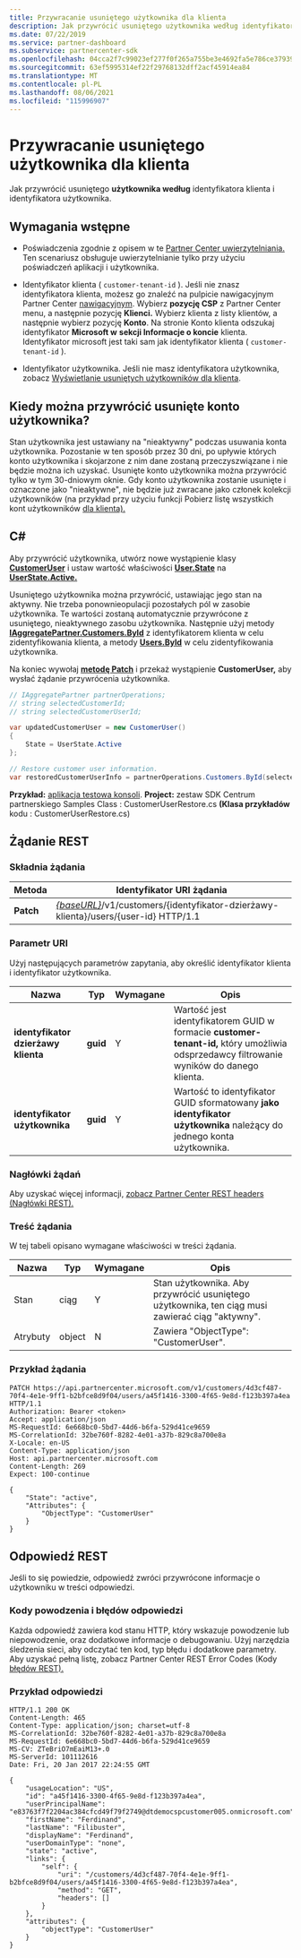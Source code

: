 ```yaml
---
title: Przywracanie usuniętego użytkownika dla klienta
description: Jak przywrócić usuniętego użytkownika według identyfikatora klienta i identyfikatora użytkownika.
ms.date: 07/22/2019
ms.service: partner-dashboard
ms.subservice: partnercenter-sdk
ms.openlocfilehash: 04cca2f7c99023ef277f0f265a755be3e4692fa5e786ce37939b6aebd32a3ba3
ms.sourcegitcommit: 63ef5995314ef22f29768132dff2acf45914ea84
ms.translationtype: MT
ms.contentlocale: pl-PL
ms.lasthandoff: 08/06/2021
ms.locfileid: "115996907"
---
```

# <a name="restore-a-deleted-user-for-a-customer"></a>Przywracanie usuniętego użytkownika dla klienta

Jak przywrócić usuniętego **użytkownika według** identyfikatora klienta i identyfikatora użytkownika.

## <a name="prerequisites"></a>Wymagania wstępne

- Poświadczenia zgodnie z opisem w te [Partner Center uwierzytelniania.](partner-center-authentication.md) Ten scenariusz obsługuje uwierzytelnianie tylko przy użyciu poświadczeń aplikacji i użytkownika.

- Identyfikator klienta ( `customer-tenant-id` ). Jeśli nie znasz identyfikatora klienta, możesz go znaleźć na pulpicie nawigacyjnym Partner Center [nawigacyjnym](https://partner.microsoft.com/dashboard). Wybierz **pozycję CSP** z Partner Center menu, a następnie pozycję **Klienci.** Wybierz klienta z listy klientów, a następnie wybierz pozycję **Konto**. Na stronie Konto klienta odszukaj identyfikator **Microsoft w** **sekcji Informacje o koncie** klienta. Identyfikator microsoft jest taki sam jak identyfikator klienta ( `customer-tenant-id` ).

- Identyfikator użytkownika. Jeśli nie masz identyfikatora użytkownika, zobacz [Wyświetlanie usuniętych użytkowników dla klienta](view-a-deleted-user.md).

## <a name="when-can-you-restore-a-deleted-user-account"></a>Kiedy można przywrócić usunięte konto użytkownika?

Stan użytkownika jest ustawiany na "nieaktywny" podczas usuwania konta użytkownika. Pozostanie w ten sposób przez 30 dni, po upływie których konto użytkownika i skojarzone z nim dane zostaną przeczyszwiązane i nie będzie można ich uzyskać. Usunięte konto użytkownika można przywrócić tylko w tym 30-dniowym oknie. Gdy konto użytkownika zostanie usunięte i oznaczone jako "nieaktywne", nie będzie już zwracane jako członek kolekcji użytkowników (na przykład przy użyciu funkcji Pobierz listę wszystkich kont użytkowników [dla klienta).](get-a-list-of-all-user-accounts-for-a-customer.md)

## <a name="c"></a>C\#

Aby przywrócić użytkownika, utwórz nowe wystąpienie klasy [**CustomerUser**](/dotnet/api/microsoft.store.partnercenter.models.users.customeruser) i ustaw wartość właściwości [**User.State**](/dotnet/api/microsoft.store.partnercenter.models.users.user.state) na [**UserState.Active.**](/dotnet/api/microsoft.store.partnercenter.models.users.userstate)

Usuniętego użytkownika można przywrócić, ustawiając jego stan na aktywny. Nie trzeba ponownieopulacji pozostałych pól w zasobie użytkownika. Te wartości zostaną automatycznie przywrócone z usuniętego, nieaktywnego zasobu użytkownika. Następnie użyj metody [**IAggregatePartner.Customers.ById**](/dotnet/api/microsoft.store.partnercenter.customers.icustomercollection.byid) z identyfikatorem klienta w celu zidentyfikowania klienta, a metody [**Users.ById**](/dotnet/api/microsoft.store.partnercenter.customerusers.icustomerusercollection.byid) w celu zidentyfikowania użytkownika.

Na koniec wywołaj [**metodę Patch**](/dotnet/api/microsoft.store.partnercenter.customerusers.icustomeruser.patch) i przekaż wystąpienie **CustomerUser,** aby wysłać żądanie przywrócenia użytkownika.

``` csharp
// IAggregatePartner partnerOperations;
// string selectedCustomerId;
// string selectedCustomerUserId;

var updatedCustomerUser = new CustomerUser()
{
    State = UserState.Active
};

// Restore customer user information.
var restoredCustomerUserInfo = partnerOperations.Customers.ById(selectedCustomerId).Users.ById(selectedCustomerUserId).Patch(updatedCustomerUser);
```

**Przykład:** [aplikacja testowa konsoli](console-test-app.md). **Project:** zestaw SDK Centrum partnerskiego Samples Class : CustomerUserRestore.cs **(Klasa przykładów** kodu : CustomerUserRestore.cs)

## <a name="rest-request"></a>Żądanie REST

### <a name="request-syntax"></a>Składnia żądania

| Metoda    | Identyfikator URI żądania                                                                                            |
|-----------|--------------------------------------------------------------------------------------------------------|
| **Patch** | [*{baseURL}*](partner-center-rest-urls.md)/v1/customers/{identyfikator-dzierżawy-klienta}/users/{user-id} HTTP/1.1 |

### <a name="uri-parameter"></a>Parametr URI

Użyj następujących parametrów zapytania, aby określić identyfikator klienta i identyfikator użytkownika.

| Nazwa                   | Typ     | Wymagane | Opis                                                                                                              |
|------------------------|----------|----------|--------------------------------------------------------------------------------------------------------------------------|
| **identyfikator dzierżawy klienta** | **guid** | Y        | Wartość jest identyfikatorem GUID w formacie **customer-tenant-id,** który umożliwia odsprzedawcy filtrowanie wyników do danego klienta. |
| **identyfikator użytkownika**            | **guid** | Y        | Wartość to identyfikator GUID sformatowany **jako identyfikator użytkownika** należący do jednego konta użytkownika.                                         |

### <a name="request-headers"></a>Nagłówki żądań

Aby uzyskać więcej informacji, [zobacz Partner Center REST headers (Nagłówki REST).](headers.md)

### <a name="request-body"></a>Treść żądania

W tej tabeli opisano wymagane właściwości w treści żądania.

| Nazwa       | Typ   | Wymagane | Opis                                                            |
|------------|--------|----------|------------------------------------------------------------------------|
| Stan      | ciąg | Y        | Stan użytkownika. Aby przywrócić usuniętego użytkownika, ten ciąg musi zawierać ciąg "aktywny". |
| Atrybuty | object | N        | Zawiera "ObjectType": "CustomerUser".                                 |

### <a name="request-example"></a>Przykład żądania

```http
PATCH https://api.partnercenter.microsoft.com/v1/customers/4d3cf487-70f4-4e1e-9ff1-b2bfce8d9f04/users/a45f1416-3300-4f65-9e8d-f123b397a4ea HTTP/1.1
Authorization: Bearer <token>
Accept: application/json
MS-RequestId: 6e668bc0-5bd7-44d6-b6fa-529d41ce9659
MS-CorrelationId: 32be760f-8282-4e01-a37b-829c8a700e8a
X-Locale: en-US
Content-Type: application/json
Host: api.partnercenter.microsoft.com
Content-Length: 269
Expect: 100-continue

{
    "State": "active",
    "Attributes": {
        "ObjectType": "CustomerUser"
    }
}
```

## <a name="rest-response"></a>Odpowiedź REST

Jeśli to się powiedzie, odpowiedź zwróci przywrócone informacje o użytkowniku w treści odpowiedzi.

### <a name="response-success-and-error-codes"></a>Kody powodzenia i błędów odpowiedzi

Każda odpowiedź zawiera kod stanu HTTP, który wskazuje powodzenie lub niepowodzenie, oraz dodatkowe informacje o debugowaniu. Użyj narzędzia śledzenia sieci, aby odczytać ten kod, typ błędu i dodatkowe parametry. Aby uzyskać pełną listę, zobacz Partner Center REST Error Codes (Kody [błędów REST).](error-codes.md)

### <a name="response-example"></a>Przykład odpowiedzi

```http
HTTP/1.1 200 OK
Content-Length: 465
Content-Type: application/json; charset=utf-8
MS-CorrelationId: 32be760f-8282-4e01-a37b-829c8a700e8a
MS-RequestId: 6e668bc0-5bd7-44d6-b6fa-529d41ce9659
MS-CV: ZTeBriO7mEaiM13+.0
MS-ServerId: 101112616
Date: Fri, 20 Jan 2017 22:24:55 GMT

{
    "usageLocation": "US",
    "id": "a45f1416-3300-4f65-9e8d-f123b397a4ea",
    "userPrincipalName": "e83763f7f2204ac384cfcd49f79f2749@dtdemocspcustomer005.onmicrosoft.com",
    "firstName": "Ferdinand",
    "lastName": "Filibuster",
    "displayName": "Ferdinand",
    "userDomainType": "none",
    "state": "active",
    "links": {
        "self": {
            "uri": "/customers/4d3cf487-70f4-4e1e-9ff1-b2bfce8d9f04/users/a45f1416-3300-4f65-9e8d-f123b397a4ea",
            "method": "GET",
            "headers": []
        }
    },
    "attributes": {
        "objectType": "CustomerUser"
    }
}
```
